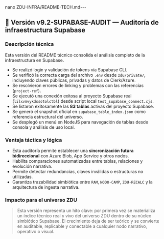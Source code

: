 nano ZDU-INFRA/README-TECH.md---

## 📁 Versión v9.2-SUPABASE-AUDIT — Auditoría de infraestructura Supabase

### Descripción técnica

Esta versión del README técnico consolida el análisis completo de la infraestructura en Supabase.

- Se realizó login y validación de tokens vía Supabase CLI.
- Se verificó la correcta carga del archivo `.env` desde `zdu/private/`, incluyendo claves públicas, privadas y datos de Clerk/Azure.
- Se resolvieron errores de linking y problemas con las referencias (`project-ref`).
- Se ejecutó una conexión exitosa al proyecto Supabase real (`lilxvmvykdssotolctbl`) desde script local `test_supabase_connect.cjs`.
- Se listaron exitosamente las **83 tablas** activas del proyecto Supabase.
- Se generó el snapshot oficial en `supabase_table_index.json` como referencia estructural del universo.
- Se desplegó un menú en NodeJS para navegación de tablas desde consola y análisis de uso local.

### Ventaja táctica y lógica

- Esta auditoría permite establecer una **sincronización futura bidireccional** con Azure Blob, App Service y otros nodos.
- Habilita comparaciones automatizadas entre tablas, relaciones y evolución narrativa.
- Permite detectar redundancias, claves inválidas o estructuras no utilizadas.
- Garantiza trazabilidad simbiótica entre `RAM`, `NODO-CAMP`, `ZDU-RECALC` y la arquitectura de ingesta narrativa.

### Impacto para el universo ZDU

> Esta versión representa un hito clave: por primera vez se materializa un índice técnico real y vivo del universo ZDU dentro de su núcleo simbiótico Supabase. El crecimiento deja de ser teórico y se convierte en auditable, replicable y conectable a cualquier nodo narrativo, operativo o visual.
